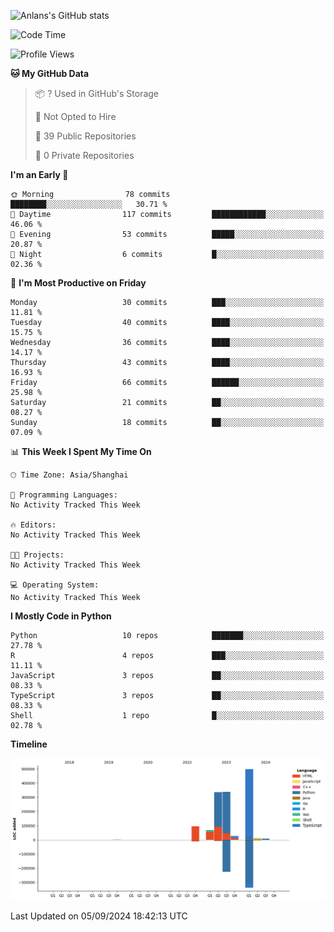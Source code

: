 <!-- ![Anlans's GitHub stats](https://github-readme-stats.vercel.app/api?username=Anlans) -->
![Anlans's GitHub stats](https://github-readme-stats.vercel.app/api?username=Anlans&rank_icon=github)

<!--START_SECTION:waka-->
![Code Time](http://img.shields.io/badge/Code%20Time-0%20secs-blue)

![Profile Views](http://img.shields.io/badge/Profile%20Views-2-blue)

**🐱 My GitHub Data** 

> 📦 ? Used in GitHub's Storage 
 > 
> 🚫 Not Opted to Hire
 > 
> 📜 39 Public Repositories 
 > 
> 🔑 0 Private Repositories 
 > 
**I'm an Early 🐤** 

```text
🌞 Morning                78 commits          ████████░░░░░░░░░░░░░░░░░   30.71 % 
🌆 Daytime                117 commits         ████████████░░░░░░░░░░░░░   46.06 % 
🌃 Evening                53 commits          █████░░░░░░░░░░░░░░░░░░░░   20.87 % 
🌙 Night                  6 commits           █░░░░░░░░░░░░░░░░░░░░░░░░   02.36 % 
```
📅 **I'm Most Productive on Friday** 

```text
Monday                   30 commits          ███░░░░░░░░░░░░░░░░░░░░░░   11.81 % 
Tuesday                  40 commits          ████░░░░░░░░░░░░░░░░░░░░░   15.75 % 
Wednesday                36 commits          ████░░░░░░░░░░░░░░░░░░░░░   14.17 % 
Thursday                 43 commits          ████░░░░░░░░░░░░░░░░░░░░░   16.93 % 
Friday                   66 commits          ██████░░░░░░░░░░░░░░░░░░░   25.98 % 
Saturday                 21 commits          ██░░░░░░░░░░░░░░░░░░░░░░░   08.27 % 
Sunday                   18 commits          ██░░░░░░░░░░░░░░░░░░░░░░░   07.09 % 
```


📊 **This Week I Spent My Time On** 

```text
🕑︎ Time Zone: Asia/Shanghai

💬 Programming Languages: 
No Activity Tracked This Week

🔥 Editors: 
No Activity Tracked This Week

🐱‍💻 Projects: 
No Activity Tracked This Week

💻 Operating System: 
No Activity Tracked This Week
```

**I Mostly Code in Python** 

```text
Python                   10 repos            ███████░░░░░░░░░░░░░░░░░░   27.78 % 
R                        4 repos             ███░░░░░░░░░░░░░░░░░░░░░░   11.11 % 
JavaScript               3 repos             ██░░░░░░░░░░░░░░░░░░░░░░░   08.33 % 
TypeScript               3 repos             ██░░░░░░░░░░░░░░░░░░░░░░░   08.33 % 
Shell                    1 repo              █░░░░░░░░░░░░░░░░░░░░░░░░   02.78 % 
```



**Timeline**

![Lines of Code chart](https://raw.githubusercontent.com/Anlans/Anlans/main/assets/bar_graph.png)


 Last Updated on 05/09/2024 18:42:13 UTC
<!--END_SECTION:waka-->
